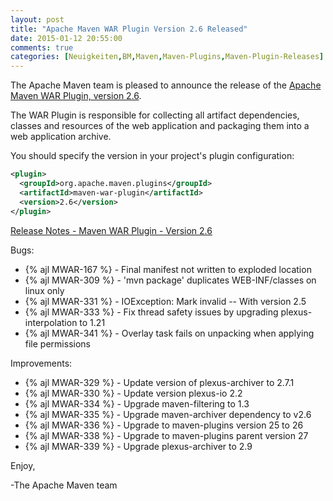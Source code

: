 ```yaml
---
layout: post
title: "Apache Maven WAR Plugin Version 2.6 Released"
date: 2015-01-12 20:55:00
comments: true
categories: [Neuigkeiten,BM,Maven,Maven-Plugins,Maven-Plugin-Releases]
---
```

The Apache Maven team is pleased to announce the release of the 
[Apache Maven WAR Plugin, version 2.6](http://maven.apache.org/plugins/maven-war-plugin/).

The WAR Plugin is responsible for collecting all artifact dependencies, classes
and resources of the web application and packaging them into a web application
archive.

You should specify the version in your project's plugin configuration:

``` xml
<plugin>
  <groupId>org.apache.maven.plugins</groupId>
  <artifactId>maven-war-plugin</artifactId>
  <version>2.6</version>
</plugin>
```

<!-- more -->

[Release Notes - Maven WAR Plugin - Version 2.6](https://issues.apache.org/jira/secure/ReleaseNote.jspa?projectId=12318121&version=12331757)

Bugs:

 * {% ajl MWAR-167 %} - Final manifest not written to exploded location
 * {% ajl MWAR-309 %} - 'mvn package' duplicates WEB-INF/classes on linux only
 * {% ajl MWAR-331 %} - IOException: Mark invalid -- With version 2.5
 * {% ajl MWAR-333 %} - Fix thread safety issues by upgrading plexus-interpolation to 1.21
 * {% ajl MWAR-341 %} - Overlay task fails on unpacking when applying file permissions

Improvements:

 * {% ajl MWAR-329 %} - Update version of plexus-archiver to 2.7.1
 * {% ajl MWAR-330 %} - Update version plexus-io 2.2
 * {% ajl MWAR-334 %} - Upgrade maven-filtering to 1.3
 * {% ajl MWAR-335 %} - Upgrade maven-archiver dependency to v2.6
 * {% ajl MWAR-336 %} - Upgrade to maven-plugins version 25 to 26
 * {% ajl MWAR-338 %} - Upgrade to maven-plugins parent version 27
 * {% ajl MWAR-339 %} - Upgrade plexus-archiver to 2.9

Enjoy,

-The Apache Maven team

